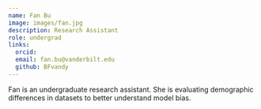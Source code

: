 ```yaml
---
name: Fan Bu
image: images/fan.jpg
description: Research Assistant
role: undergrad
links:
  orcid: 
  email: fan.bu@vanderbilt.edu
  github: BFvandy
---
```


Fan is an undergraduate research assistant. She is evaluating demographic differences in datasets to better understand model bias.
